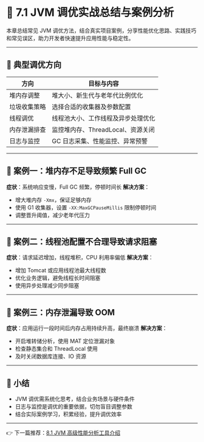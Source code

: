 # 🔧 7.1 JVM 调优实战总结与案例分析

本章总结常见 JVM 调优方法，结合真实项目案例，分享性能优化思路、实践技巧和常见误区，助力开发者快速提升应用性能与稳定性。

------

## 🚦 典型调优方向

| 方向         | 目标与内容                         |
| ------------ | ---------------------------------- |
| 堆内存调整   | 堆大小、新生代与老年代比例优化     |
| 垃圾收集策略 | 选择合适的收集器及参数配置         |
| 线程调优     | 线程池大小、工作线程及异步处理优化 |
| 内存泄漏排查 | 监控堆内存、ThreadLocal、资源关闭  |
| 日志与监控   | GC 日志采集、性能监控、异常预警    |

------

## 📌 案例一：堆内存不足导致频繁 Full GC

**症状**：系统响应变慢，Full GC 频繁，停顿时间长
 **解决方案**：

- 增大堆内存 `-Xmx`，保证足够内存
- 使用 G1 收集器，设置 `-XX:MaxGCPauseMillis` 限制停顿时间
- 调整晋升阈值，减少老年代压力

------

## 📌 案例二：线程池配置不合理导致请求阻塞

**症状**：请求延迟增加，线程堆积，CPU 利用率偏低
 **解决方案**：

- 增加 Tomcat 或应用线程池最大线程数
- 优化业务逻辑，避免线程长时间阻塞
- 使用异步处理减少同步阻塞

------

## 📌 案例三：内存泄漏导致 OOM

**症状**：应用运行一段时间后内存占用持续升高，最终崩溃
 **解决方案**：

- 开启堆转储分析，使用 MAT 定位泄漏对象
- 检查静态集合和 ThreadLocal 使用
- 及时关闭数据库连接、IO 资源

------

## 📝 小结

- JVM 调优需系统化思考，结合业务场景与硬件条件
- 日志与监控是调优的重要依据，切勿盲目调整参数
- 结合实际案例学习，积累经验，提升调优效率

------

👉 下一篇推荐：[8.1 JVM 高级性能分析工具介绍](../8.%20JVM高级性能分析工具/8.1JVM%20高级性能分析工具介绍.md)